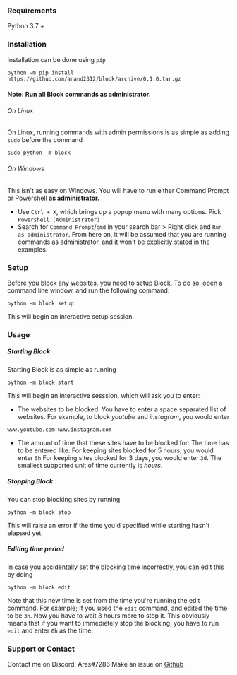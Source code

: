### Requirements
Python 3.7 +

### Installation

Installation can be done using `pip`
```
python -m pip install https://github.com/anand2312/block/archive/0.1.0.tar.gz
```

#### Note: Run all Block commands as administrator. 
###### On Linux
On Linux, running commands with admin permissions is as simple as adding `sudo` before the command
```
sudo python -m block
```
###### On Windows
This isn't as easy on Windows.
You will have to run either Command Prompt or Powershell **as administrator.**
- Use `Ctrl + X`, which brings up a popup menu with many options. Pick `Powershell (Administrator)`
- Search for `Command Prompt`/`cmd` in your search bar > Right click and `Run as administrator`.
From here on, it will be assumed that you are running commands as administrator, and it won't be explicitly stated in the examples.

### Setup

Before you block any websites, you need to setup Block.
To do so, open a command line window, and run the following command:
```
python -m block setup
```
This will begin an interactive setup session.

### Usage

##### Starting Block
Starting Block is as simple as running 
```
python -m block start
```
This will begin an interactive sesssion, which will ask you to enter:
- The websites to be blocked. You have to enter a space separated list of websites. For example, to block *youtube* and *instagram*, you would enter
```
www.youtube.com www.instagram.com
```
- The amount of time that these sites have to be blocked for:
The time has to be entered like:
For keeping sites blocked for 5 hours, you would enter `5h`
For keeping sites blocked for 3 days, you would enter `3d`.
The smallest supported unit of time currently is _hours_.

##### Stopping Block
You can stop blocking sites by running
```
python -m block stop
```
This will raise an error if the time you'd specified while starting hasn't elapsed yet.

##### Editing time period
In case you accidentally set the blocking time incorrectly, you can edit this by doing 
```
python -m block edit
```
Note that this new time is set from the time you're running the edit command.
For example;
If you used the `edit` command, and edited the time to be `3h`. Now you have to wait 3 hours more to stop it.
This obviously means that if you want to immedietely stop the blocking, you have to run `edit` and enter `0h` as the time.

### Support or Contact

Contact me on Discord: Ares#7286
Make an issue on [Github](https://github.com/anand2312/block)
